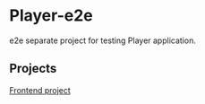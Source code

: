 # Player-e2e
e2e separate project for testing Player application.

## Projects
<a href='https://github.com/OlegMal88/Player' target='_blank'>Frontend project</a>
